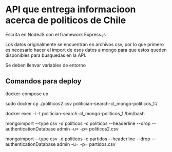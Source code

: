 # API que entrega informacioon acerca de politicos de Chile

Escrita en NodeJS con el framework Express.js

Los datos originalmente se encuentran en archivos csv, por lo que primero es necesario hacer el import de esos datos a mongo para que estos queden disponibles para busquedas en la API.

Se deben llenvar variables de entorno
## Comandos para deploy

docker-compose up

sudo docker cp ./politicos2.csv  politician-search-cl_mongo-politicos_1:/

docker exec -i -t politician-search-cl_mongo-politicos_1 /bin/bash

mongoimport --type csv -d politicos -c politicos --headerline --drop --authenticationDatabase admin  -u=<username> -p=<password> politicos2.csv    

mongoimport --type csv -d politicos -c partidos --headerline --drop --authenticationDatabase admin  -u=<username> -p=<password> partidos.csv 
